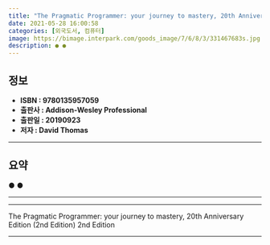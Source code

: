 ```yaml
---
title: "The Pragmatic Programmer: your journey to mastery, 20th Anniversary Edition (2nd Edition) 2nd Edition"
date: 2021-05-28 16:00:58
categories: [외국도서, 컴퓨터]
image: https://bimage.interpark.com/goods_image/7/6/8/3/331467683s.jpg
description: ● ●
---
```


## **정보**

- **ISBN : 9780135957059**
- **출판사 : Addison-Wesley Professional**
- **출판일 : 20190923**
- **저자 : David Thomas**

------



## **요약**

●  ●  

------



------


The Pragmatic Programmer: your journey to mastery, 20th Anniversary Edition (2nd Edition) 2nd Edition 

------


